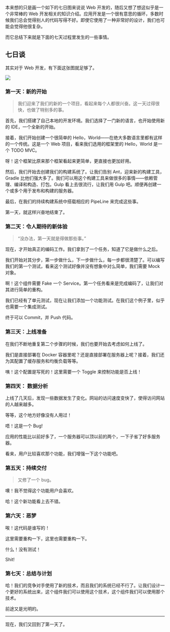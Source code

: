 本来想的只是画一个如下的七日图来说说 Web 开发的，随后又想了想这似乎是一个非常棒的 Web 开发相关的知识介绍。应用开发是一个很有意思的循环，多数时候我们总会觉得别人的代码写得不好。即使它使用了一种非常好的设计，我们也可能会觉得他很复杂。

而它总结下来就是下面的七天过程里发生的一些事情。

## 七日谈

其实对于 Web 开发，有下面这张图就足够了。

![](https://camo.githubusercontent.com/9e52054d048518490b5e56a75175392ea485f021/687474703a2f2f726570726163746973652e70686f64616c2e636f6d2f696d672f7765622f7765622e706e67) 

### 第一天：新的开始

> 我们迎来了我们的新的一个项目，看起来每个人都很兴奋。这一天过得很快，也做了特别多的事。

首先，我们搭建了自己本地的开发环境。我们选择了一门新的语言，也开始使用新的 IDE，一个全新的开始。

接着，我们开始创建一个很简单的 Hello，World——在绝大多数语言里都有这样的一个传统。这是一个 Web 项目，看来我们选用的框架里的 Hello，World 是一个 TODO MVC。

呀！这个框架比原来那个框架看起来更简单，更直接也更加好用。

然后，我们开始去创建我们的构建系统了。让我们告别 Ant，迎来新的构建工具，Gradle 比他们强大多了。我们可以用这个构建工具来做很多的事情——依赖管理、编译和构造、打包。Gulp 看上去很流行，让我们用 Gulp 吧。顺便再创建一个或多个用于发布和构建的服务器。

最后，在我们的持续构建系统中搭载相应的 PipeLine 来完成这些事。

第一天，就这样兴奋地结束了。

### 第二天：令人期待的新体验

> “没办法，第一天就是得做那些事。”

现在，才开始真正的编码工作。我们拿到了一个任务，知道了它是做什么之后。

我们开始对其分步，第一步做什么，下一步做什么，每一步都很清楚了。可以编写我们的第一个测试，看来这个测试好像并没有想象中对么简单，我们需要 Mock 对象。

啊！这个组件需要 Fake 一个 Service。第一个任务看来是完成编码了，让我们对其进行简单的重构。

我们已经有了单元测试，现在让我们添加一个功能测试。在我们这个例子里，似乎也需要一个集成测试。

终于可以 Commit，并 Push 代码。

### 第三天：上线准备

在我们不断地重复第二个步骤的时候，我们也要开始去考虑如何上线了。

我们是直接部署在 Docker 容器里呢？还是直接部署在服务器上呢？接着，我们还为其配置了缓存服务和均衡负载等等。

咦！这个配置是写死的！这里需要一个 Toggle 来控制功能是否上线！

### 第四天： 数据分析

上线了几天后，发现一些数据发生了变化。网站的访问速度变快了，使得访问网站的人越来越多。

等等，这个地方好像没有人用过！

唔！这是一个 Bug!

应用的性能比以前好多了，一个服务器可以顶以前的两个，一下子省了好多服务器。

看来，用户比较喜欢那个功能，我们增强一下这个功能吧。

### 第五天：持续交付

> 又修了一个 bug。

噢！我不觉得这个功能用户会喜欢。

哈！这个新功能看上去不错。

### 第六天：恶梦

唉！这代码是谁写的！

这里需要重构一下，这里也需要重构一下。

什么！没有测试！

Shit!

### 第七天：总结与计划

哈！我们的竞争对手使用了新的技术，而且我们的系统已经不行了。让我们设计一个更好的系统出来，这个组件我们可以使用这个技术，这个组件我们可以使用那个技术。

前途又是光明的。

* * *

现在，我们又回到了第一天了。